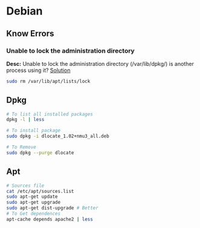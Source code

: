 # Debian

## Know Errors

### Unable to lock the administration directory

**Desc:** Unable to lock the administration directory (/var/lib/dpkg/) is another process using it? [Solution](https://askubuntu.com/questions/15433/unable-to-lock-the-administration-directory-var-lib-dpkg-is-another-process)

```bash
sudo rm /var/lib/apt/lists/lock
```

## Dpkg

```bash
# To list all installed packages
dpkg -l | less

# To install package
sudo dpkg -i dlocate_1.02+nmu3_all.deb

# To Remove
sudo dpkg --purge dlocate
```

## Apt

```bash
# Sources file
cat /etc/apt/sources.list
sudo apt-get update
sudo apt-get upgrade
sudo apt-get dist-upgrade # Better
# To Get dependences
apt-cache depends apache2 | less

```